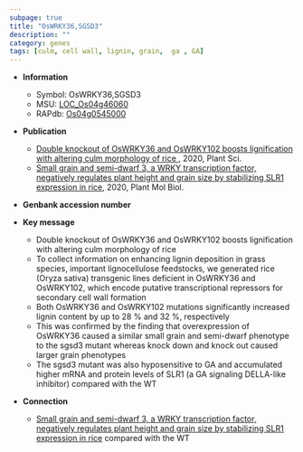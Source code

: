 ```yaml
---
subpage: true
title: "OsWRKY36,SGSD3"
description: ""
category: genes
tags: [culm, cell wall, lignin, grain,  ga , GA]
---
```


* **Information**  
    + Symbol: OsWRKY36,SGSD3  
    + MSU: [LOC_Os04g46060](http://rice.plantbiology.msu.edu/cgi-bin/ORF_infopage.cgi?orf=LOC_Os04g46060)  
    + RAPdb: [Os04g0545000](http://rapdb.dna.affrc.go.jp/viewer/gbrowse_details/irgsp1?name=Os04g0545000)  

* **Publication**  
    + [Double knockout of OsWRKY36 and OsWRKY102 boosts lignification with altering culm morphology of rice ](http://www.ncbi.nlm.nih.gov/pubmed?term=Double+knockout+of+OsWRKY36+and+OsWRKY102+boosts+lignification+with+altering+culm+morphology+of+rice+%5BTitle%5D), 2020, Plant Sci.
    + [Small grain and semi-dwarf 3, a WRKY transcription factor, negatively regulates plant height and grain size by stabilizing SLR1 expression in rice](http://www.ncbi.nlm.nih.gov/pubmed?term=Small+grain+and+semi-dwarf+3,+a+WRKY+transcription+factor,+negatively+regulates+plant+height+and+grain+size+by+stabilizing+SLR1+expression+in+rice%5BTitle%5D), 2020, Plant Mol Biol.

* **Genbank accession number**  

* **Key message**  
    + Double knockout of OsWRKY36 and OsWRKY102 boosts lignification with altering culm morphology of rice
    + To collect information on enhancing lignin deposition in grass species, important lignocellulose feedstocks, we generated rice (Oryza sativa) transgenic lines deficient in OsWRKY36 and OsWRKY102, which encode putative transcriptional repressors for secondary cell wall formation
    + Both OsWRKY36 and OsWRKY102 mutations significantly increased lignin content by up to 28 % and 32 %, respectively
    + This was confirmed by the finding that overexpression of OsWRKY36 caused a similar small grain and semi-dwarf phenotype to the sgsd3 mutant whereas knock down and knock out caused larger grain phenotypes
    + The sgsd3 mutant was also hyposensitive to GA and accumulated higher mRNA and protein levels of SLR1 (a GA signaling DELLA-like inhibitor) compared with the WT

* **Connection**  
    + [Small grain and semi-dwarf 3, a WRKY transcription factor, negatively regulates plant height and grain size by stabilizing SLR1 expression in rice](a+GA+signaling+DELLA-like+inhibitor) compared with the WT



